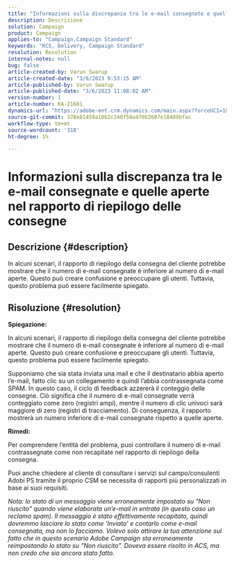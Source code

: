 ```yaml
---
title: "Informazioni sulla discrepanza tra le e-mail consegnate e quelle aperte nel rapporto di riepilogo delle consegne"
description: Descrizione
solution: Campaign
product: Campaign
applies-to: "Campaign,Campaign Standard"
keywords: "KCS, Delivery, Campaign Standard"
resolution: Resolution
internal-notes: null
bug: false
article-created-by: Varun Swarup
article-created-date: "3/6/2023 9:53:15 AM"
article-published-by: Varun Swarup
article-published-date: "3/6/2023 11:08:02 AM"
version-number: 1
article-number: KA-21661
dynamics-url: "https://adobe-ent.crm.dynamics.com/main.aspx?forceUCI=1&pagetype=entityrecord&etn=knowledgearticle&id=3a3c9bb5-04bc-ed11-83ff-6045bd006149"
source-git-commit: 378e81459a10b2c240f58a470b2607e18489bfac
workflow-type: tm+mt
source-wordcount: '318'
ht-degree: 1%

---
```


# Informazioni sulla discrepanza tra le e-mail consegnate e quelle aperte nel rapporto di riepilogo delle consegne

## Descrizione {#description}


In alcuni scenari, il rapporto di riepilogo della consegna del cliente potrebbe mostrare che il numero di e-mail consegnate è inferiore al numero di e-mail aperte. Questo può creare confusione e preoccupare gli utenti. Tuttavia, questo problema può essere facilmente spiegato.


## Risoluzione {#resolution}


<b>Spiegazione:</b>

In alcuni scenari, il rapporto di riepilogo della consegna del cliente potrebbe mostrare che il numero di e-mail consegnate è inferiore al numero di e-mail aperte. Questo può creare confusione e preoccupare gli utenti. Tuttavia, questo problema può essere facilmente spiegato.

Supponiamo che sia stata inviata una mail e che il destinatario abbia aperto l’e-mail, fatto clic su un collegamento e quindi l’abbia contrassegnata come SPAM. In questo caso, il ciclo di feedback azzererà il conteggio delle consegne. Ciò significa che il numero di e-mail consegnate verrà conteggiato come zero (registri ampi), mentre il numero di clic univoci sarà maggiore di zero (registri di tracciamento). Di conseguenza, il rapporto mostrerà un numero inferiore di e-mail consegnate rispetto a quelle aperte.

<b>Rimedi:</b>

Per comprendere l’entità del problema, puoi controllare il numero di e-mail contrassegnate come non recapitate nel rapporto di riepilogo della consegna.

Puoi anche chiedere al cliente di consultare i servizi sul campo/consulenti Adobi PS tramite il proprio CSM se necessita di rapporti più personalizzati in base ai suoi requisiti.

*Nota: lo stato di un messaggio viene erroneamente impostato su &quot;Non riuscito&quot; quando viene elaborata un’e-mail in entrata (in questo caso un reclamo spam). Il messaggio è stato effettivamente recapitato, quindi dovremmo lasciare lo stato come &#39;Inviato&#39; e contarlo come e-mail consegnata, ma non lo facciamo. Volevo solo attirare la tua attenzione sul fatto che in questo scenario Adobe Campaign sta erroneamente reimpostando lo stato su &quot;Non riuscito&quot;. Doveva essere risolto in ACS, ma non credo che sia ancora stato fatto.*
